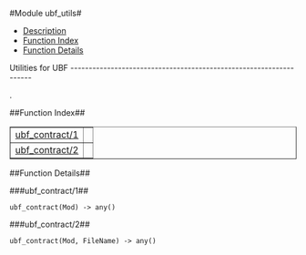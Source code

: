

#Module ubf_utils#
* [Description](#description)
* [Function Index](#index)
* [Function Details](#functions)


<p>Utilities for UBF
-------------------------------------------------------------------</p>.

<a name="index"></a>

##Function Index##


<table width="100%" border="1" cellspacing="0" cellpadding="2" summary="function index"><tr><td valign="top"><a href="#ubf_contract-1">ubf_contract/1</a></td><td></td></tr><tr><td valign="top"><a href="#ubf_contract-2">ubf_contract/2</a></td><td></td></tr></table>


<a name="functions"></a>

##Function Details##

<a name="ubf_contract-1"></a>

###ubf_contract/1##


`ubf_contract(Mod) -> any()`

<a name="ubf_contract-2"></a>

###ubf_contract/2##


`ubf_contract(Mod, FileName) -> any()`

